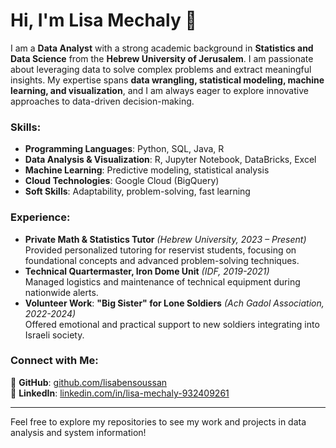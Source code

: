 # Hi, I'm Lisa Mechaly 👋

I am a **Data Analyst** with a strong academic background in **Statistics and Data Science** from the **Hebrew University of Jerusalem**. I am passionate about leveraging data to solve complex problems and extract meaningful insights. My expertise spans **data wrangling, statistical modeling, machine learning, and visualization**, and I am always eager to explore innovative approaches to data-driven decision-making.

### Skills:
- **Programming Languages**: Python, SQL, Java, R 
- **Data Analysis & Visualization**: R, Jupyter Notebook, DataBricks, Excel  
- **Machine Learning**: Predictive modeling, statistical analysis  
- **Cloud Technologies**: Google Cloud (BigQuery)  
- **Soft Skills**: Adaptability, problem-solving, fast learning  

### Experience:
- **Private Math & Statistics Tutor** *(Hebrew University, 2023 – Present)*  
  Provided personalized tutoring for reservist students, focusing on foundational concepts and advanced problem-solving techniques.  
- **Technical Quartermaster, Iron Dome Unit** *(IDF, 2019-2021)*  
  Managed logistics and maintenance of technical equipment during nationwide alerts.  
- **Volunteer Work**: **"Big Sister" for Lone Soldiers** *(Ach Gadol Association, 2022-2024)*  
  Offered emotional and practical support to new soldiers integrating into Israeli society.  

### Connect with Me:
📌 **GitHub**: [github.com/lisabensoussan](https://github.com/lisabensoussan)  
📌 **LinkedIn**: [linkedin.com/in/lisa-mechaly-932409261](http://www.linkedin.com/in/lisa-mechaly-932409261)  

---

Feel free to explore my repositories to see my work and projects in data analysis and system information!

